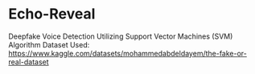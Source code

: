 # Echo-Reveal
Deepfake Voice Detection Utilizing Support Vector Machines (SVM) Algorithm
Dataset Used: https://www.kaggle.com/datasets/mohammedabdeldayem/the-fake-or-real-dataset
